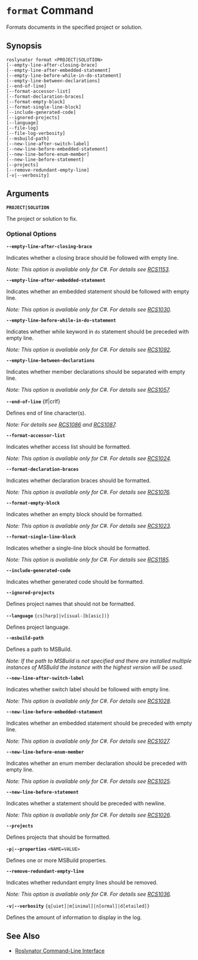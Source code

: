 
# `format` Command

Formats documents in the specified project or solution.

## Synopsis

```
roslynator format <PROJECT|SOLUTION>
[--empty-line-after-closing-brace]
[--empty-line-after-embedded-statement]
[--empty-line-before-while-in-do-statement]
[--empty-line-between-declarations]
[--end-of-line]
[--format-accessor-list]
[--format-declaration-braces]
[--format-empty-block]
[--format-single-line-block]
[--include-generated-code]
[--ignored-projects]
[--language]
[--file-log]
[--file-log-verbosity]
[--msbuild-path]
[--new-line-after-switch-label]
[--new-line-before-embedded-statement]
[--new-line-before-enum-member]
[--new-line-before-statement]
[--projects]
[--remove-redundant-empty-line]
[-v|--verbosity]
```

## Arguments

**`PROJECT|SOLUTION`**

The project or solution to fix.

### Optional Options

**`--empty-line-after-closing-brace`**

Indicates whether a closing brace should be followed with empty line.

*Note: This option is available only for C#. For details see [RCS1153](https://github.com/JosefPihrt/Roslynator/blob/master/docs/analyzers/RCS1153.md).*

**`--empty-line-after-embedded-statement`**

Indicates whether an embedded statement should be followed with empty line.

*Note: This option is available only for C#. For details see [RCS1030](https://github.com/JosefPihrt/Roslynator/blob/master/docs/analyzers/RCS1030.md).*

**`--empty-line-before-while-in-do-statement`**

Indicates whether while keyword in `do` statement should be preceded with empty line.

*Note: This option is available only for C#. For details see [RCS1092](https://github.com/JosefPihrt/Roslynator/blob/master/docs/analyzers/RCS1092.md).*

**`--empty-line-between-declarations`**

Indicates whether member declarations should be separated with empty line.

*Note: This option is available only for C#. For details see [RCS1057](https://github.com/JosefPihrt/Roslynator/blob/master/docs/analyzers/RCS1057.md).*

**`--end-of-line`** {lf|crlf}

Defines end of line character(s).

*Note: For details see [RCS1086](https://github.com/JosefPihrt/Roslynator/blob/master/docs/analyzers/RCS1086.md) and [RCS1087](https://github.com/JosefPihrt/Roslynator/blob/master/docs/analyzers/RCS1087.md).*

**`--format-accessor-list`**

Indicates whether access list should be formatted.

*Note: This option is available only for C#. For details see [RCS1024](https://github.com/JosefPihrt/Roslynator/blob/master/docs/analyzers/RCS1024.md).*

**`--format-declaration-braces`**

Indicates whether declaration braces should be formatted.

*Note: This option is available only for C#. For details see [RCS1076](https://github.com/JosefPihrt/Roslynator/blob/master/docs/analyzers/RCS1076.md).*

**`--format-empty-block`**

Indicates whether an empty block should be formatted.

*Note: This option is available only for C#. For details see [RCS1023](https://github.com/JosefPihrt/Roslynator/blob/master/docs/analyzers/RCS1023.md).*

**`--format-single-line-block`**

Indicates whether a single-line block should be formatted.

*Note: This option is available only for C#. For details see [RCS1185](https://github.com/JosefPihrt/Roslynator/blob/master/docs/analyzers/RCS1185.md).*

**`--include-generated-code`**

Indicates whether generated code should be formatted.

**`--ignored-projects`**

Defines project names that should not be formatted.

**`--language`** `{cs[harp]|v[isual-]b[asic])}`

Defines project language.

**`--msbuild-path`**

Defines a path to MSBuild.

*Note: If the path to MSBuild is not specified and there are installed multiple instances of MSBuild the instance with the highest version will be used.*

**`--new-line-after-switch-label`**

Indicates whether switch label should be followed with empty line.

*Note: This option is available only for C#. For details see [RCS1028](https://github.com/JosefPihrt/Roslynator/blob/master/docs/analyzers/RCS1028.md).*

**`--new-line-before-embedded-statement`**

Indicates whether an embedded statement should be preceded with empty line.

*Note: This option is available only for C#. For details see [RCS1027](https://github.com/JosefPihrt/Roslynator/blob/master/docs/analyzers/RCS1027.md).*

**`--new-line-before-enum-member`**

Indicates whether an enum member declaration should be preceded with empty line.

*Note: This option is available only for C#. For details see [RCS1025](https://github.com/JosefPihrt/Roslynator/blob/master/docs/analyzers/RCS1025.md).*

**`--new-line-before-statement`**

Indicates whether a statement should be preceded with newline.

*Note: This option is available only for C#. For details see [RCS1026](https://github.com/JosefPihrt/Roslynator/blob/master/docs/analyzers/RCS1026.md).*

**`--projects`**

Defines projects that should be formatted.

**`-p|--properties`** `<NAME=VALUE>`

Defines one or more MSBuild properties.

**`--remove-redundant-empty-line`**

Indicates whether redundant empty lines should be removed.

*Note: This option is available only for C#. For details see [RCS1036](https://github.com/JosefPihrt/Roslynator/blob/master/docs/analyzers/RCS1036.md).*

**`-v|--verbosity`** `{q[uiet]|m[inimal]|n[ormal]|d[etailed]}`

Defines the amount of information to display in the log.

## See Also

* [Roslynator Command-Line Interface](README.md)
